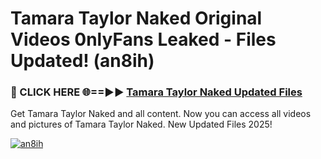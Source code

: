 # Tamara Taylor Naked Original Videos 0nlyFans Leaked - Files Updated! (an8ih)

<h3>🔴 CLICK HERE 🌐==►► <a href="https://tinyurl.com/up5wt9bj" rel="nofollow">Tamara Taylor Naked Updated Files</a></h3>

Get Tamara Taylor Naked and all content. Now you can access all videos and pictures of Tamara Taylor Naked. New Updated Files 2025!

[![an8ih](https://i.imgur.com/ABiUzMV.gif)](https://tinyurl.com/up5wt9bj)

